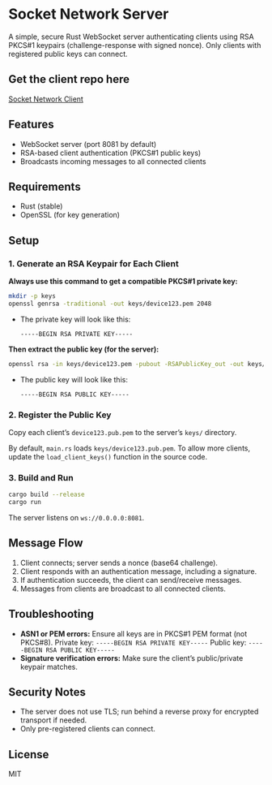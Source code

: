 # Socket Network Server

A simple, secure Rust WebSocket server authenticating clients using RSA PKCS#1 keypairs (challenge-response with signed nonce). Only clients with registered public keys can connect.

## Get the client repo here
[Socket Network Client](https://github.com/Konijima/rust-socket-network-client)

## Features

- WebSocket server (port 8081 by default)
- RSA-based client authentication (PKCS#1 public keys)
- Broadcasts incoming messages to all connected clients

## Requirements

- Rust (stable)
- OpenSSL (for key generation)

## Setup

### 1. Generate an RSA Keypair for Each Client

**Always use this command to get a compatible PKCS#1 private key:**

```sh
mkdir -p keys
openssl genrsa -traditional -out keys/device123.pem 2048
````

* The private key will look like this:

  ```
  -----BEGIN RSA PRIVATE KEY-----
  ```

**Then extract the public key (for the server):**

```sh
openssl rsa -in keys/device123.pem -pubout -RSAPublicKey_out -out keys/device123.pub.pem
```

* The public key will look like this:

  ```
  -----BEGIN RSA PUBLIC KEY-----
  ```

### 2. Register the Public Key

Copy each client’s `device123.pub.pem` to the server’s `keys/` directory.

By default, `main.rs` loads `keys/device123.pub.pem`.
To allow more clients, update the `load_client_keys()` function in the source code.

### 3. Build and Run

```sh
cargo build --release
cargo run
```

The server listens on `ws://0.0.0.0:8081`.

## Message Flow

1. Client connects; server sends a nonce (base64 challenge).
2. Client responds with an authentication message, including a signature.
3. If authentication succeeds, the client can send/receive messages.
4. Messages from clients are broadcast to all connected clients.

## Troubleshooting

* **ASN1 or PEM errors:**
  Ensure all keys are in PKCS#1 PEM format (not PKCS#8).
  Private key: `-----BEGIN RSA PRIVATE KEY-----`
  Public key:  `-----BEGIN RSA PUBLIC KEY-----`
* **Signature verification errors:**
  Make sure the client’s public/private keypair matches.

## Security Notes

* The server does not use TLS; run behind a reverse proxy for encrypted transport if needed.
* Only pre-registered clients can connect.

## License

MIT
